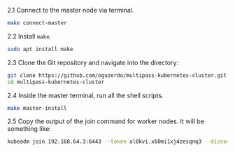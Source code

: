 2.1 Connect to the master node via terminal.

```sh
make connect-master
```

2.2 Install `make`.
```sh
sudo apt install make
```

2.3 Clone the Git repository and navigate into the directory:

```sh
git clone https://github.com/oguzerdo/multipass-kubernetes-cluster.git
cd multipass-kubernetes-cluster
```

2.4 Inside the master terminal, run all the shell scripts.

```sh
make master-install
```

2.5 Copy the output of the join command for worker nodes. It will be something like:
    
```sh
kubeadm join 192.168.64.3:6443 --token al0kvi.x60mi1xj4zesqnq3 --discovery-token-ca-cert-hash sha256:f4ff0c7684bbac599a8208b94bb28e451023662ab51bc1ce16f60a855a85e2a5
```
